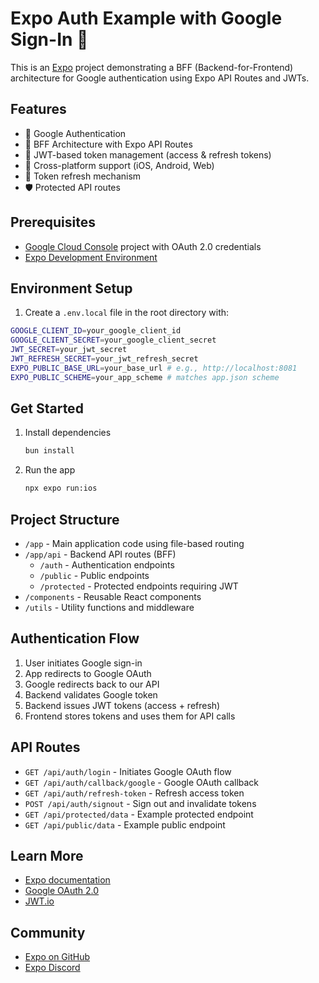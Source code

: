 # Expo Auth Example with Google Sign-In 👋

This is an [Expo](https://expo.dev) project demonstrating a BFF (Backend-for-Frontend) architecture for Google authentication using Expo API Routes and JWTs.

## Features

- 🔐 Google Authentication
- 🎯 BFF Architecture with Expo API Routes
- 🎫 JWT-based token management (access & refresh tokens)
- 📱 Cross-platform support (iOS, Android, Web)
- 🔄 Token refresh mechanism
- 🛡️ Protected API routes

## Prerequisites

- [Google Cloud Console](https://console.cloud.google.com) project with OAuth 2.0 credentials
- [Expo Development Environment](https://docs.expo.dev/get-started/set-up-your-environment/)

## Environment Setup

1. Create a `.env.local` file in the root directory with:

```bash
GOOGLE_CLIENT_ID=your_google_client_id
GOOGLE_CLIENT_SECRET=your_google_client_secret
JWT_SECRET=your_jwt_secret
JWT_REFRESH_SECRET=your_jwt_refresh_secret
EXPO_PUBLIC_BASE_URL=your_base_url # e.g., http://localhost:8081
EXPO_PUBLIC_SCHEME=your_app_scheme # matches app.json scheme
```

## Get Started

1. Install dependencies

   ```bash
   bun install
   ```

2. Run the app

   ```bash
   npx expo run:ios
   ```

## Project Structure

- `/app` - Main application code using file-based routing
- `/app/api` - Backend API routes (BFF)
  - `/auth` - Authentication endpoints
  - `/public` - Public endpoints
  - `/protected` - Protected endpoints requiring JWT
- `/components` - Reusable React components
- `/utils` - Utility functions and middleware

## Authentication Flow

1. User initiates Google sign-in
2. App redirects to Google OAuth
3. Google redirects back to our API
4. Backend validates Google token
5. Backend issues JWT tokens (access + refresh)
6. Frontend stores tokens and uses them for API calls

## API Routes

- `GET /api/auth/login` - Initiates Google OAuth flow
- `GET /api/auth/callback/google` - Google OAuth callback
- `GET /api/auth/refresh-token` - Refresh access token
- `POST /api/auth/signout` - Sign out and invalidate tokens
- `GET /api/protected/data` - Example protected endpoint
- `GET /api/public/data` - Example public endpoint

## Learn More

- [Expo documentation](https://docs.expo.dev/)
- [Google OAuth 2.0](https://developers.google.com/identity/protocols/oauth2)
- [JWT.io](https://jwt.io/)

## Community

- [Expo on GitHub](https://github.com/expo/expo)
- [Expo Discord](https://chat.expo.dev)
